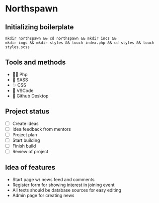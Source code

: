 # Northspawn

## Initializing boilerplate

```
mkdir northspawn && cd northspawn && mkdir incs && 
mkdir imgs && mkdir styles && touch index.php && cd styles && touch styles.scss
```

## Tools and methods

- 👍🏼 Php
- :metal: SASS
- :sparkles: CSS
- :camel: VSCode
- :tada: Github Desktop

## Project status
- [ ] Create ideas
- [ ] Idea feedback from mentors
- [ ] Project plan
- [ ] Start building
- [ ] Finish build
- [ ] Review of project

## Idea of features

- Start page w/ news feed and comments
- Register form for showing interest in joining event
- All texts should be database sources for easy editing
- Admin page for creating news
